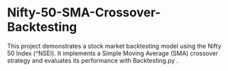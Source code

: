 # Nifty-50-SMA-Crossover-Backtesting
This project demonstrates a stock market backtesting model using the Nifty 50 Index (^NSEI). It implements a Simple Moving Average (SMA) crossover strategy and evaluates its performance with Backtesting.py .
